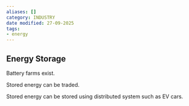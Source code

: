 ```yaml
---
aliases: []
category: INDUSTRY
date modified: 27-09-2025
tags:
- energy
---
```

## Energy Storage

Battery farms exist.

Stored energy can be traded.

Stored energy can be stored using distributed system such as EV cars.
